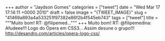 
+++
author = "Jaydson Gomes"
categories = ["tweet"]
date = "Wed Mar 17 17:14:11 +0000 2010"
draft = false
image = "{TWEET_IMAGE}"
slug = "41469a893a4a533251f97382e86f2b4f545eb743"
tags = ["tweet"]
title = """Muito bom! RT: @filipemed..."""
+++
Muito bom! RT: @filipemedina: Afudeee!!! Logo do Ópera em CSS3... Assim desune o grupo!!! http://desandro.com/articles/opera-logo-css/
